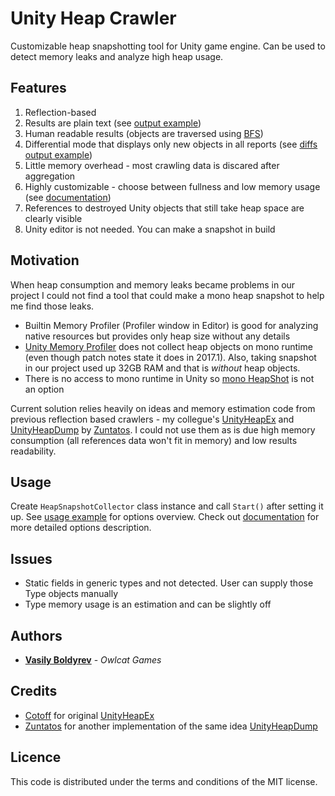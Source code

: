 # Unity Heap Crawler

Customizable heap snapshotting tool for Unity game engine. Can be used to detect memory leaks and analyze high heap usage.

## Features
1. Reflection-based
2. Results are plain text (see [output example](snapshot-example/))
3. Human readable results (objects are traversed using [BFS](https://en.wikipedia.org/wiki/Breadth-first_search))
4. Differential mode that displays only new objects in all reports (see [diffs output example](snapshot-example-diffs/))
5. Little memory overhead - most crawling data is discared after aggregation
6. Highly customizable - choose between fullness and low memory usage (see [documentation](https://vasyab.github.io/UnityHeapCrawler_Docs/class_unity_heap_crawler_1_1_heap_snapshot_collector.html))
7. References to destroyed Unity objects that still take heap space are clearly visible
8. Unity editor is not needed. You can make a snapshot in build

## Motivation

When heap consumption and memory leaks became problems in our project I could not find a tool that could make a mono heap snapshot to help me find those leaks.
* Builtin Memory Profiler (Profiler window in Editor) is good for analyzing native resources but provides only heap size without any details
* [Unity Memory Profiler](https://bitbucket.org/Unity-Technologies/memoryprofiler) does not collect heap objects on mono runtime (even though patch notes state it does in 2017.1). Also, taking snapshot in our project used up 32GB RAM and that is _without_ heap objects.
* There is no access to mono runtime in Unity so [mono HeapShot](http://www.mono-project.com/archived/heapshot/) is not an option

Current solution relies heavily on ideas and memory estimation code from previous reflection based crawlers - my collegue's [UnityHeapEx](https://github.com/Cotoff/UnityHeapEx) and [UnityHeapDump](https://github.com/Zuntatos/UnityHeapDump) by [Zuntatos](https://github.com/Zuntatos). I could not use them as is due high memory consumption (all references data won't fit in memory) and low results readability.

## Usage
Create `HeapSnapshotCollector` class instance and call `Start()` after setting it up. See [usage example](Assets/Sample/SampleMemorySnapshot.cs) for options overview. Check out
[documentation](https://vasyab.github.io/UnityHeapCrawler_Docs/class_unity_heap_crawler_1_1_heap_snapshot_collector.html) for more detailed options description.

## Issues
* Static fields in generic types and not detected. User can supply those Type objects manually
* Type memory usage is an estimation and can be slightly off

## Authors
* [**Vasily Boldyrev**](https://github.com/vasyab) - _Owlcat Games_

## Credits
* [Cotoff](https://github.com/Cotoff) for original [UnityHeapEx](https://github.com/Cotoff/UnityHeapEx)
* [Zuntatos](https://github.com/Zuntatos) for another implementation of the same idea [UnityHeapDump](https://github.com/Zuntatos/UnityHeapDump)

## Licence

This code is distributed under the terms and conditions of the MIT license.
